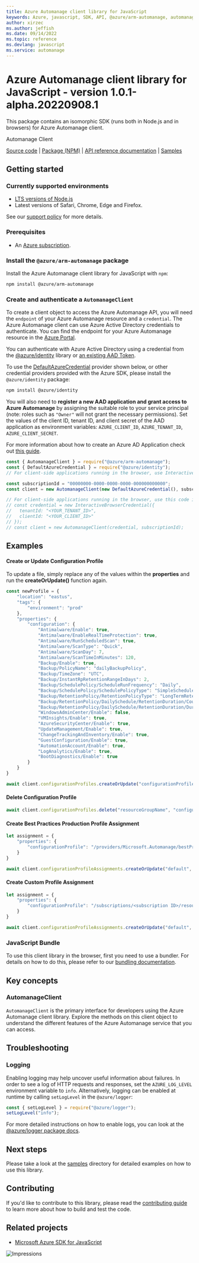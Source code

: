 ```yaml
---
title: Azure Automanage client library for JavaScript
keywords: Azure, javascript, SDK, API, @azure/arm-automanage, automanage
author: xirzec
ms.author: jeffish
ms.date: 09/14/2022
ms.topic: reference
ms.devlang: javascript
ms.service: automanage
---
```

# Azure Automanage client library for JavaScript - version 1.0.1-alpha.20220908.1 


This package contains an isomorphic SDK (runs both in Node.js and in browsers) for Azure Automanage client.

Automanage Client

[Source code](https://github.com/Azure/azure-sdk-for-js/tree/main/sdk/automanage/arm-automanage) |
[Package (NPM)](https://www.npmjs.com/package/@azure/arm-automanage) |
[API reference documentation](/javascript/api/@azure/arm-automanage) |
[Samples](https://github.com/Azure-Samples/azure-samples-js-management)

## Getting started

### Currently supported environments

- [LTS versions of Node.js](https://nodejs.org/about/releases/)
- Latest versions of Safari, Chrome, Edge and Firefox.

See our [support policy](https://github.com/Azure/azure-sdk-for-js/blob/main/SUPPORT.md) for more details.

### Prerequisites

- An [Azure subscription][azure_sub].

### Install the `@azure/arm-automanage` package

Install the Azure Automanage client library for JavaScript with `npm`:

```bash
npm install @azure/arm-automanage
```

### Create and authenticate a `AutomanageClient`

To create a client object to access the Azure Automanage API, you will need the `endpoint` of your Azure Automanage resource and a `credential`. The Azure Automanage client can use Azure Active Directory credentials to authenticate.
You can find the endpoint for your Azure Automanage resource in the [Azure Portal][azure_portal].

You can authenticate with Azure Active Directory using a credential from the [@azure/identity][azure_identity] library or [an existing AAD Token](https://github.com/Azure/azure-sdk-for-js/blob/master/sdk/identity/identity/samples/AzureIdentityExamples.md#authenticating-with-a-pre-fetched-access-token).

To use the [DefaultAzureCredential][defaultazurecredential] provider shown below, or other credential providers provided with the Azure SDK, please install the `@azure/identity` package:

```bash
npm install @azure/identity
```

You will also need to **register a new AAD application and grant access to Azure Automanage** by assigning the suitable role to your service principal (note: roles such as `"Owner"` will not grant the necessary permissions).
Set the values of the client ID, tenant ID, and client secret of the AAD application as environment variables: `AZURE_CLIENT_ID`, `AZURE_TENANT_ID`, `AZURE_CLIENT_SECRET`.

For more information about how to create an Azure AD Application check out [this guide](/azure/active-directory/develop/howto-create-service-principal-portal).

```javascript
const { AutomanageClient } = require("@azure/arm-automanage");
const { DefaultAzureCredential } = require("@azure/identity");
// For client-side applications running in the browser, use InteractiveBrowserCredential instead of DefaultAzureCredential. See https://aka.ms/azsdk/js/identity/examples for more details.

const subscriptionId = "00000000-0000-0000-0000-000000000000";
const client = new AutomanageClient(new DefaultAzureCredential(), subscriptionId);

// For client-side applications running in the browser, use this code instead:
// const credential = new InteractiveBrowserCredential({
//   tenantId: "<YOUR_TENANT_ID>",
//   clientId: "<YOUR_CLIENT_ID>"
// });
// const client = new AutomanageClient(credential, subscriptionId);
```

## Examples

#### Create or Update Configuration Profile

To update a file, simply replace any of the values within the **properties** and run the **createOrUpdate()** function again. 

```javascript
const newProfile = {
    "location": "eastus",
    "tags": {
        "environment": "prod"
    },
    "properties": {
        "configuration": {
            "Antimalware/Enable": true,
            "Antimalware/EnableRealTimeProtection": true,
            "Antimalware/RunScheduledScan": true,
            "Antimalware/ScanType": "Quick",
            "Antimalware/ScanDay": 7,
            "Antimalware/ScanTimeInMinutes": 120,
            "Backup/Enable": true,
            "Backup/PolicyName": "dailyBackupPolicy",
            "Backup/TimeZone": "UTC",
            "Backup/InstantRpRetentionRangeInDays": 2,
            "Backup/SchedulePolicy/ScheduleRunFrequency": "Daily",
            "Backup/SchedulePolicy/SchedulePolicyType": "SimpleSchedulePolicy",
            "Backup/RetentionPolicy/RetentionPolicyType": "LongTermRetentionPolicy",
            "Backup/RetentionPolicy/DailySchedule/RetentionDuration/Count": 180,
            "Backup/RetentionPolicy/DailySchedule/RetentionDuration/DurationType": "Days",
            "WindowsAdminCenter/Enable": false,
            "VMInsights/Enable": true,
            "AzureSecurityCenter/Enable": true,
            "UpdateManagement/Enable": true,
            "ChangeTrackingAndInventory/Enable": true,
            "GuestConfiguration/Enable": true,
            "AutomationAccount/Enable": true,
            "LogAnalytics/Enable": true,
            "BootDiagnostics/Enable": true
        }
    }
}

await client.configurationProfiles.createOrUpdate("configurationProfileName", "resourceGroupName", newProfile);
```

#### Delete Configuration Profile
```javascript
await client.configurationProfiles.delete("resourceGroupName", "configurationProfileName");
```
#### Create Best Practices Production Profile Assignment
```javascript
let assignment = {
    "properties": {
        "configurationProfile": "/providers/Microsoft.Automanage/bestPractices/AzureBestPracticesProduction"
    }
}

await client.configurationProfileAssignments.createOrUpdate("default", "resourceGroupName", "vmName", assignment);
```

#### Create Custom Profile Assignment
```javascript
let assignment = {
    "properties": {
        "configurationProfile": "/subscriptions/<subscription ID>/resourceGroups/resourceGroupName/providers/Microsoft.Automanage/configurationProfiles/configurationProfileName"
    }
}

await client.configurationProfileAssignments.createOrUpdate("default", "resourceGroupName", "vmName", assignment);
```

### JavaScript Bundle
To use this client library in the browser, first you need to use a bundler. For details on how to do this, please refer to our [bundling documentation](https://aka.ms/AzureSDKBundling).

## Key concepts

### AutomanageClient

`AutomanageClient` is the primary interface for developers using the Azure Automanage client library. Explore the methods on this client object to understand the different features of the Azure Automanage service that you can access.

## Troubleshooting

### Logging

Enabling logging may help uncover useful information about failures. In order to see a log of HTTP requests and responses, set the `AZURE_LOG_LEVEL` environment variable to `info`. Alternatively, logging can be enabled at runtime by calling `setLogLevel` in the `@azure/logger`:

```javascript
const { setLogLevel } = require("@azure/logger");
setLogLevel("info");
```

For more detailed instructions on how to enable logs, you can look at the [@azure/logger package docs](https://github.com/Azure/azure-sdk-for-js/tree/main/sdk/core/logger).

## Next steps

Please take a look at the [samples](https://github.com/Azure-Samples/azure-samples-js-management) directory for detailed examples on how to use this library.

## Contributing

If you'd like to contribute to this library, please read the [contributing guide](https://github.com/Azure/azure-sdk-for-js/blob/main/CONTRIBUTING.md) to learn more about how to build and test the code.

## Related projects

- [Microsoft Azure SDK for JavaScript](https://github.com/Azure/azure-sdk-for-js)

![Impressions](https://azure-sdk-impressions.azurewebsites.net/api/impressions/azure-sdk-for-js%2Fsdk%2Fautomanage%2Farm-automanage%2FREADME.png)

[azure_cli]: /cli/azure
[azure_sub]: https://azure.microsoft.com/free/
[azure_sub]: https://azure.microsoft.com/free/
[azure_portal]: https://portal.azure.com
[azure_identity]: https://github.com/Azure/azure-sdk-for-js/tree/main/sdk/identity/identity
[defaultazurecredential]: https://github.com/Azure/azure-sdk-for-js/tree/main/sdk/identity/identity#defaultazurecredential

